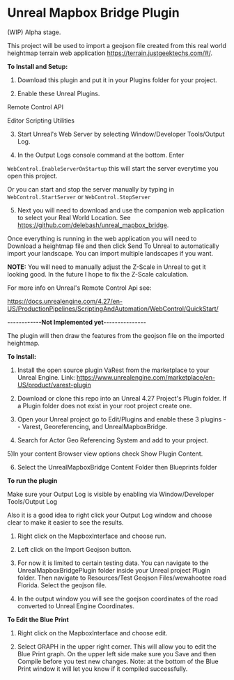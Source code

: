 # Unreal Mapbox Bridge Plugin

(WIP)  Alpha stage.

This project will be used to import a geojson file created from this real world heightmap terrain web application https://terrain.justgeektechs.com/#/.

**To Install and Setup:**

1) Download this plugin and put it in your Plugins folder for your project.

2) Enable these Unreal Plugins.

Remote Control API

Editor Scripting Utilities

3) Start Unreal's Web Server by selecting Window/Developer Tools/Output Log.

4) In the Output Logs console command at the bottom.  Enter

`WebControl.EnableServerOnStartup`  this will start the server everytime you open this project.

Or you can start and stop the server manually by typing in `WebControl.StartServer` or `WebControl.StopServer`

5) Next you will need to download and use the companion web application to select your Real World Location.  See https://github.com/delebash/unreal_mapbox_bridge.

Once everything is running in the web application you will need to Download a heightmap file and then click Send To Unreal to automatically import your landscape.  You can import multiple landscapes if you want.

**NOTE:**  You will need to manually adjust the Z-Scale in Unreal to get it looking good.  In the future I hope to fix the Z-Scale calculation.

For more info on Unreal's Remote Control Api see:

https://docs.unrealengine.com/4.27/en-US/ProductionPipelines/ScriptingAndAutomation/WebControl/QuickStart/


**------------Not Implemented yet---------------**

The plugin will then draw the features from the geojson file on the imported heightmap.

**To Install:**

1) Install the open source plugin VaRest from the marketplace to your Unreal Engine.  Link:  https://www.unrealengine.com/marketplace/en-US/product/varest-plugin

2) Download or clone this repo into an Unreal 4.27 Project's Plugin folder.  If a Plugin folder does not exist in your root project create one.

3) Open your Unreal project go to Edit/Plugins and enable these 3 plugins  -- Varest, Georeferencing, and UnrealMapboxBridge.

4) Search for Actor Geo Referencing System and add to your project.

5)In your content Browser view options check Show Plugin Content.

6) Select the UnrealMapboxBridge Content Folder then Blueprints folder


**To run the plugin** 

Make sure your Output Log is visible by enabling via Window/Developer Tools/Output Log

Also it is a good idea to right click your Output Log window and choose clear to make it easier to see the results.

1) Right click on the MapboxInterface and choose run.

2) Left click on the Import Geojson button.

3) For now it is limited to certain testing data.  You can navigate to the UnrealMapboxBridgePlugin folder inside your Unreal project Plugin folder.  Then navigate to Resources/Test Geojson Files/wewahootee road Florida.  Select the geojson file.

4) In the output window you will see the goejson coordinates of the road converted to Unreal Engine Coordinates.

**To Edit the Blue Print**

1) Right click on the MapboxInterface and choose edit.

2) Select GRAPH in the upper right corner.  This will allow you to edit the Blue Print graph.  On the upper left side make sure you Save and then Compile before you test new changes.  Note: at the bottom of the Blue Print window it will let you know  if it compiled successfully.

